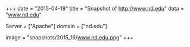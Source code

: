 
+++
date = "2015-04-18"
title = "Snapshot of http://www.nd.edu"
data = "www.nd.edu"

Server = ["Apache"]
domain = ["nd.edu"]

  image = "snapshots/2015_16/www.nd.edu.png"
+++
#
